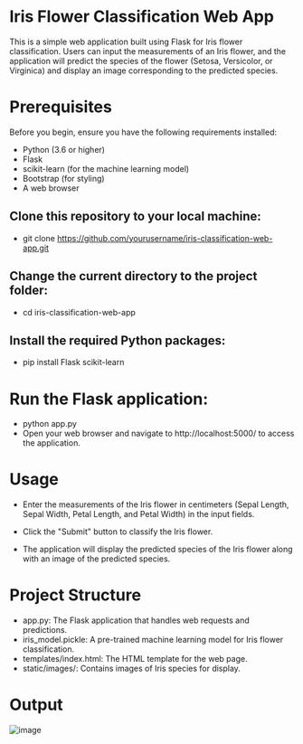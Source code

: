 # Iris Flower Classification Web App
This is a simple web application built using Flask for Iris flower classification. Users can input the measurements of an Iris flower, and the application will predict the species of the flower (Setosa, Versicolor, or Virginica) and display an image corresponding to the predicted species.

# Prerequisites
Before you begin, ensure you have the following requirements installed:

- Python (3.6 or higher)
- Flask
- scikit-learn (for the machine learning model)
- Bootstrap (for styling)
- A web browser


## Clone this repository to your local machine:

- git clone https://github.com/yourusername/iris-classification-web-app.git

## Change the current directory to the project folder:

- cd iris-classification-web-app

## Install the required Python packages:

- pip install Flask scikit-learn

# Run the Flask application:

- python app.py
- Open your web browser and navigate to http://localhost:5000/ to access the application.

# Usage
- Enter the measurements of the Iris flower in centimeters (Sepal Length, Sepal Width, Petal Length, and Petal Width) in the input fields.

- Click the "Submit" button to classify the Iris flower.

- The application will display the predicted species of the Iris flower along with an image of the predicted species.

# Project Structure

- app.py: The Flask application that handles web requests and predictions.
- iris_model.pickle: A pre-trained machine learning model for Iris flower classification.
- templates/index.html: The HTML template for the web page.
- static/images/: Contains images of Iris species for display.

# Output 
![image](https://github.com/Spraveen8-chary/iris-classification/assets/108536707/20369e4e-d941-48a3-9728-6246d8db2bf0)
